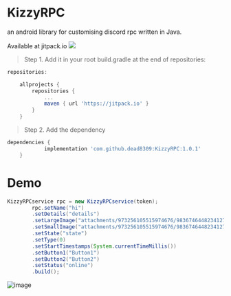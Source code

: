 # KizzyRPC
an android library for customising discord rpc written in Java.

Available at jitpack.io
[![](https://jitpack.io/v/dead8309/KizzyRPC.svg)](https://jitpack.io/#dead8309/KizzyRPC)

>Step 1. Add it in your root build.gradle at the end of repositories:
```gradle
repositories:

	allprojects {
		repositories {
			...
			maven { url 'https://jitpack.io' }
		}
	}
```
>Step 2. Add the dependency

```gradle
dependencies {
	        implementation 'com.github.dead8309:KizzyRPC:1.0.1'
	}
```


# Demo
```java
KizzyRPCservice rpc = new KizzyRPCservice(token);
        rpc.setName("hi")
        .setDetails("details")
        .setLargeImage("attachments/973256105515974676/983674644823412798/unknown.png")
        .setSmallImage("attachments/973256105515974676/983674644823412798/unknown.png")
        .setState("state")
        .setType(0)
        .setStartTimestamps(System.currentTimeMillis())
        .setButton1("Button1")
        .setButton2("Button2")
        .setStatus("online")
        .build();
```

![image](https://user-images.githubusercontent.com/68665948/170219312-d512fc13-525b-4a0c-95d5-3fe7b867af97.png)

